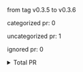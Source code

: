 from tag v0.3.5 to v0.3.6



categorized pr: 0

uncategorized pr: 1

ignored pr: 0

<details>
<summary>Total PR</summary>

https://github.com/spidernet-io/spiderpool/compare/v0.3.5...v0.3.6
</details>